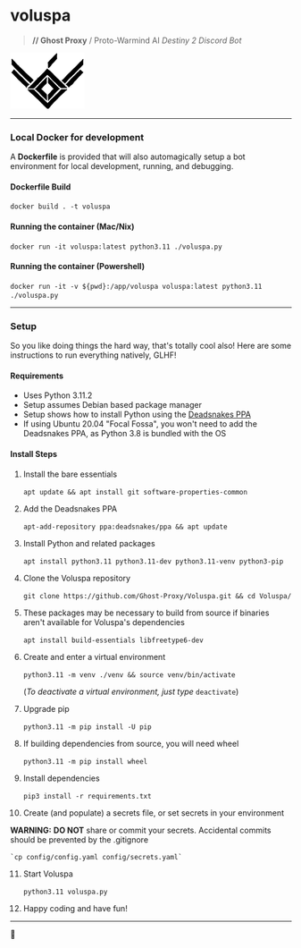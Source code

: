# voluspa

> **// Ghost Proxy** / Proto-Warmind AI
> _Destiny 2 Discord Bot_

![Voluspa Logo](images/voluspa/Voluspa_icon_100x133_black.png)

---

### Local Docker for development

A **Dockerfile** is provided that will also automagically setup a bot environment for local development, running, and debugging.

#### Dockerfile Build

```
docker build . -t voluspa
```

#### Running the container (Mac/Nix)

```
docker run -it voluspa:latest python3.11 ./voluspa.py
```

#### Running the container (Powershell)

```
docker run -it -v ${pwd}:/app/voluspa voluspa:latest python3.11 ./voluspa.py
```

---

### Setup

So you like doing things the hard way, that's totally cool also! Here are some instructions to run everything natively, GLHF!

#### Requirements

-   Uses Python 3.11.2
-   Setup assumes Debian based package manager
-   Setup shows how to install Python using the [Deadsnakes PPA](https://launchpad.net/~deadsnakes/+archive/ubuntu/ppa)
-   If using Ubuntu 20.04 "Focal Fossa", you won't need to add the Deadsnakes PPA, as Python 3.8 is bundled with the OS

#### Install Steps

1. Install the bare essentials

    `apt update && apt install git software-properties-common`

2. Add the Deadsnakes PPA

    `apt-add-repository ppa:deadsnakes/ppa && apt update`

3. Install Python and related packages

    `apt install python3.11 python3.11-dev python3.11-venv python3-pip`

4. Clone the Voluspa repository

    `git clone https://github.com/Ghost-Proxy/Voluspa.git && cd Voluspa/`

5. These packages may be necessary to build from source if binaries aren't available for Voluspa's dependencies

    `apt install build-essentials libfreetype6-dev`

6. Create and enter a virtual environment

    `python3.11 -m venv ./venv && source venv/bin/activate`

    (_To deactivate a virtual environment, just type_ `deactivate`)

7. Upgrade pip

    `python3.11 -m pip install -U pip`

8. If building dependencies from source, you will need wheel

    `python3.11 -m pip install wheel`

9. Install dependencies

    `pip3 install -r requirements.txt`

10. Create (and populate) a secrets file, or set secrets in your environment

**WARNING:** **DO NOT** share or commit your secrets. Accidental commits should be prevented by the .gitignore

    `cp config/config.yaml config/secrets.yaml`

11. Start Voluspa

    `python3.11 voluspa.py`

12. Happy coding and have fun!

---

💜
